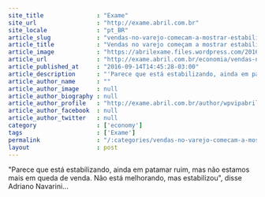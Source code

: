 ```yaml
---
site_title               : "Exame"
site_url                 : "http://exame.abril.com.br"
site_locale              : "pt_BR"
article_slug             : "vendas-no-varejo-comecam-a-mostrar-estabilizacao-diz-cielo"
article_title            : "Vendas no varejo começam a mostrar estabilização, diz Cielo"
article_image            : "https://abrilexame.files.wordpress.com/2016/09/size_960_16_9_fazendo-compras4.jpg?quality=70&strip=all&w=960"
article_url              : "http://exame.abril.com.br/economia/vendas-no-varejo-comecam-a-mostrar-estabilizacao-diz-cielo/"
article_published_at     : "2016-09-14T14:45:28-03:00"
article_description      : "'Parece que está estabilizando, ainda em patamar ruim, mas não estamos mais em queda de venda. Não está melhorando, mas estabilizou', disse Adriano Navarini..."
article_author_name      : ""
article_author_image     : null
article_author_biography : null
article_author_profile   : "http://exame.abril.com.br/author/wpvipabril/"
article_author_facebook  : null
article_author_twitter   : null
category                 : ['economy']
tags                     : ['Exame']
permalink                : "/:categories/vendas-no-varejo-comecam-a-mostrar-estabilizacao-diz-cielo/"
layout                   : post
---
```


"Parece que está estabilizando, ainda em patamar ruim, mas não estamos mais em queda de venda. Não está melhorando, mas estabilizou", disse Adriano Navarini...
